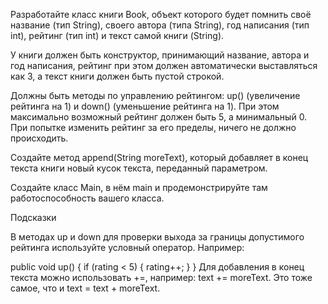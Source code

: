 Разработайте класс книги Book, объект которого будет помнить своё название (тип String), своего автора (типа String), год написания (тип int), рейтинг (тип int) и текст самой книги (String).

У книги должен быть конструктор, принимающий название, автора и год написания, рейтинг при этом должен автоматически выставляться как 3, а текст книги должен быть пустой строкой.

Должны быть методы по управлению рейтингом: up() (увеличение рейтинга на 1) и down() (уменьшение рейтинга на 1). При этом максимально возможный рейтинг должен быть 5, а минимальный 0. При попытке изменить рейтинг за его пределы, ничего не должно происходить.

Создайте метод append(String moreText), который добавляет в конец текста книги новый кусок текста, переданный параметром.

Создайте класс Main, в нём main и продемонстрируйте там работоспособность вашего класса.

Подсказки

В методах up и down для проверки выхода за границы допустимого рейтинга используйте условный оператор. Например:

public void up() {
    if (rating < 5) {
        rating++;
    }
}
Для добавления в конец текста можно использовать +=, например: text += moreText. Это тоже самое, что и text = text + moreText.
